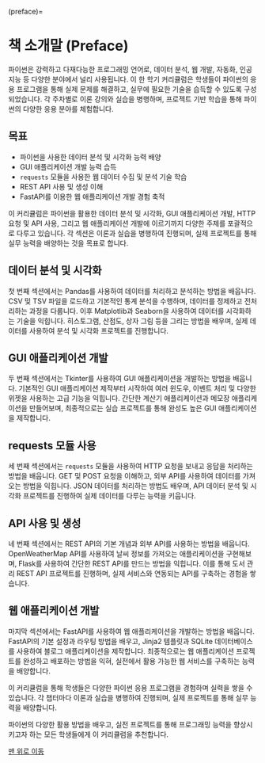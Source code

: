
(preface)=
# 책 소개말 (Preface)

파이썬은 강력하고 다재다능한 프로그래밍 언어로, 데이터 분석, 웹 개발, 자동화, 인공지능 등 다양한 분야에서 널리 사용됩니다. 이 한 학기 커리큘럼은 학생들이 파이썬의 응용 프로그램을 통해 실제 문제를 해결하고, 실무에 필요한 기술을 습득할 수 있도록 구성되었습니다. 각 주차별로 이론 강의와 실습을 병행하며, 프로젝트 기반 학습을 통해 파이썬의 다양한 응용 분야를 체험합니다.

## 목표

- 파이썬을 사용한 데이터 분석 및 시각화 능력 배양
- GUI 애플리케이션 개발 능력 습득
- `requests` 모듈을 사용한 웹 데이터 수집 및 분석 기술 학습
- REST API 사용 및 생성 이해
- FastAPI를 이용한 웹 애플리케이션 개발 경험 축적


이 커리큘럼은 파이썬을 활용한 데이터 분석 및 시각화, GUI 애플리케이션 개발, HTTP 요청 및 API 사용, 그리고 웹 애플리케이션 개발에 이르기까지 다양한 주제를 포괄적으로 다루고 있습니다. 각 섹션은 이론과 실습을 병행하여 진행되며, 실제 프로젝트를 통해 실무 능력을 배양하는 것을 목표로 합니다.

## 데이터 분석 및 시각화

첫 번째 섹션에서는 Pandas를 사용하여 데이터를 처리하고 분석하는 방법을 배웁니다. CSV 및 TSV 파일을 로드하고 기본적인 통계 분석을 수행하며, 데이터를 정제하고 전처리하는 과정을 다룹니다. 이후 Matplotlib과 Seaborn을 사용하여 데이터를 시각화하는 기술을 익힙니다. 히스토그램, 산점도, 상자 그림 등을 그리는 방법을 배우며, 실제 데이터를 사용하여 분석 및 시각화 프로젝트를 진행합니다.

## GUI 애플리케이션 개발

두 번째 섹션에서는 Tkinter를 사용하여 GUI 애플리케이션을 개발하는 방법을 배웁니다. 기본적인 GUI 애플리케이션 제작부터 시작하여 여러 윈도우, 이벤트 처리 및 다양한 위젯을 사용하는 고급 기능을 익힙니다. 간단한 계산기 애플리케이션과 메모장 애플리케이션을 만들어보며, 최종적으로는 실습 프로젝트를 통해 완성도 높은 GUI 애플리케이션을 제작합니다.

## requests 모듈 사용

세 번째 섹션에서는 `requests` 모듈을 사용하여 HTTP 요청을 보내고 응답을 처리하는 방법을 배웁니다. GET 및 POST 요청을 이해하고, 외부 API를 사용하여 데이터를 가져오는 방법을 익힙니다. JSON 데이터를 처리하는 방법도 배우며, API 데이터 분석 및 시각화 프로젝트를 진행하여 실제 데이터를 다루는 능력을 키웁니다.

## API 사용 및 생성

네 번째 섹션에서는 REST API의 기본 개념과 외부 API를 사용하는 방법을 배웁니다. OpenWeatherMap API를 사용하여 날씨 정보를 가져오는 애플리케이션을 구현해보며, Flask를 사용하여 간단한 REST API를 만드는 방법을 익힙니다. 이를 통해 도서 관리 REST API 프로젝트를 진행하며, 실제 서비스와 연동되는 API를 구축하는 경험을 쌓습니다.

## 웹 애플리케이션 개발

마지막 섹션에서는 FastAPI를 사용하여 웹 애플리케이션을 개발하는 방법을 배웁니다. FastAPI의 기본 설정과 라우팅 방법을 배우고, Jinja2 템플릿과 SQLite 데이터베이스를 사용하여 블로그 애플리케이션을 제작합니다. 최종적으로는 웹 애플리케이션 프로젝트를 완성하고 배포하는 방법을 익혀, 실전에서 활용 가능한 웹 서비스를 구축하는 능력을 배양합니다.


이 커리큘럼을 통해 학생들은 다양한 파이썬 응용 프로그램을 경험하며 실력을 쌓을 수 있습니다. 각 챕터마다 이론과 실습을 병행하여 진행되며, 실제 프로젝트를 통해 실무 능력을 배양합니다.

파이썬의 다양한 활용 방법을 배우고, 실전 프로젝트를 통해 프로그래밍 능력을 향상시키고자 하는 모든 학생들에게 이 커리큘럼을 추천합니다.


[맨 위로 이동](preface)

